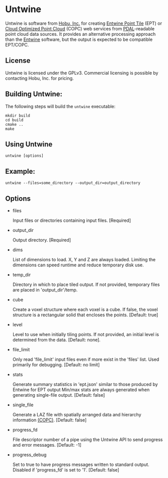 # Untwine

Untwine is software from [Hobu, Inc.](https://hobu.co) for creating [Entwine Point Tile](https://entwine.io/entwine-point-tile.html)  (EPT) 
or [Cloud Optimized Point Cloud](https://copc.io/) (COPC) web services from [PDAL](https://pdal.io)-readable point cloud data sources. It
provides an alternative processing approach than the [Entwine](https://entwine.io)
software, but the output is expected to be compatible EPT/COPC.


License
-------

Untwine is licensed under the GPLv3. Commercial licensing is possible by contacting
Hobu, Inc. for pricing.

Building Untwine:
--------

The following steps will build the `untwine` executable:
```
mkdir build
cd build
cmake ..
make
```

Using Untwine
-------------

```
untwine [options]
```

Example:
--------

```
untwine --files=some_directory --output_dir=output_directory
```

Options
-------

- files

  Input files or directories containing input files. [Required]

- output_dir

  Output directory. [Required]

- dims

  List of dimensions to load. X, Y and Z are always loaded. Limiting the dimensions can
  speed runtime and reduce temporary disk use.

- temp_dir

  Directory in which to place tiled output. If not provided, temporary files are placed
  in 'output_dir'/temp.

- cube

  Create a voxel structure where each voxel is a cube. If false, the voxel structure is
  a rectangular solid that encloses the points. [Default: true]

- level

  Level to use when initially tiling points.  If not provided, an initial level is
  determined from the data. [Default: none].

- file_limit

  Only read 'file_limit' input files even if more exist in the 'files' list. Used primarily
  for debugging. [Default: no limit]

- stats

  Generate summary statistics in 'ept.json' similar to those produced by Entwine for EPT output
  Min/max stats are always generated when generating single-file output.
  [Default: false]

- single_file

  Generate a LAZ file with spatially arranged data and hierarchy information
  [(COPC)](https://github.com/copcio/copcio.github.io). [Default: false]

- progress_fd

  File descriptor number of a pipe using the Untwine API to send progress and error messages.
  [Default: -1]

- progress_debug

  Set to true to have progress messages written to standard output. Disabled if 'progress_fd'
  is set to '1'. [Default: false]
